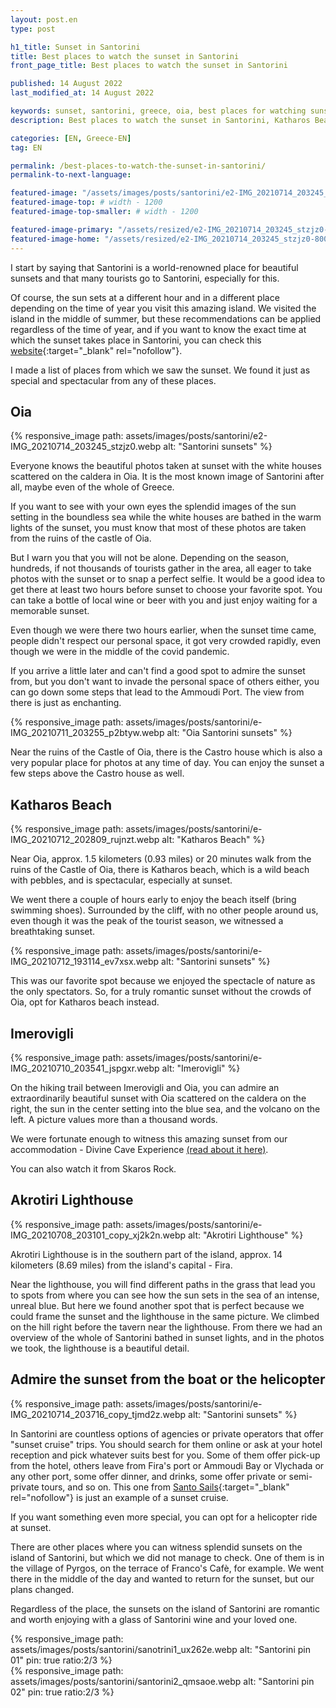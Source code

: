 ```yaml
---
layout: post.en
type: post

h1_title: Sunset in Santorini 
title: Best places to watch the sunset in Santorini 
front_page_title: Best places to watch the sunset in Santorini 

published: 14 August 2022
last_modified_at: 14 August 2022

keywords: sunset, santorini, greece, oia, best places for watching sunset in santorini, food in santorini
description: Best places to watch the sunset in Santorini, Katharos Beach, Oia, Imerovigli, Akrotiri Lighthouse

categories: [EN, Greece-EN]
tag: EN

permalink: /best-places-to-watch-the-sunset-in-santorini/
permalink-to-next-language: 

featured-image: "/assets/images/posts/santorini/e2-IMG_20210714_203245_stzjz0.webp" # full size
featured-image-top: # width - 1200
featured-image-top-smaller: # width - 1200

featured-image-primary: "/assets/resized/e2-IMG_20210714_203245_stzjz0-800x450.webp" # poza care apare pe prima pagina landscape
featured-image-home: "/assets/resized/e2-IMG_20210714_203245_stzjz0-800x450.webp" # width - 600
---
```


I start by saying that Santorini is a world-renowned place for beautiful sunsets and that many tourists go to Santorini, especially for this. 

Of course, the sun sets at a different hour and in a different place depending on the time of year you visit this amazing island. We visited the island in the middle of summer, but these recommendations can be applied regardless of the time of year, and if you want to know the exact time at which the sunset takes place in Santorini, you can check this [website](https://www.timeanddate.com/sun/greece/santorini){:target="_blank" rel="nofollow"}.

I made a list of places from which we saw the sunset. We found it just as special and spectacular from any of these places.   

## Oia 

{% responsive_image path: assets/images/posts/santorini/e2-IMG_20210714_203245_stzjz0.webp alt: "Santorini sunsets" %}

Everyone knows the beautiful photos taken at sunset with the white houses scattered on the caldera in Oia. It is the most known image of Santorini after all, maybe even of the whole of Greece.  

If you want to see with your own eyes the splendid images of the sun setting in the boundless sea while the white houses are bathed in the warm lights of the sunset, you must know that most of these photos are taken from the ruins of the castle of Oia. 

But I warn you that you will not be alone. Depending on the season, hundreds, if not thousands of tourists gather in the area, all eager to take photos with the sunset or to snap a perfect selfie. It would be a good idea to get there at least two hours before sunset to choose your favorite spot. You can take a bottle of local wine or beer with you and just enjoy waiting for a memorable sunset. 

Even though we were there two hours earlier, when the sunset time came, people didn't respect our personal space, it got very crowded rapidly, even though we were in the middle of the covid pandemic. 

If you arrive a little later and can't find a good spot to admire the sunset from, but you don't want to invade the personal space of others either, you can go down some steps that lead to the Ammoudi Port. The view from there is just as enchanting. 

{% responsive_image path: assets/images/posts/santorini/e-IMG_20210711_203255_p2btyw.webp alt: "Oia Santorini sunsets" %}

Near the ruins of the Castle of Oia, there is the Castro house which is also a very popular place for photos at any time of day. You can enjoy the sunset a few steps above the Castro house as well. 

## Katharos Beach 

{% responsive_image path: assets/images/posts/santorini/e-IMG_20210712_202809_rujnzt.webp alt: "Katharos Beach" %}

Near Oia, approx. 1.5 kilometers (0.93 miles) or 20 minutes walk from the ruins of the Castle of Oia, there is Katharos beach, which is a wild beach with pebbles, and is spectacular, especially at sunset. 

We went there a couple of hours early to enjoy the beach itself (bring swimming shoes). Surrounded by the cliff, with no other people around us, even though it was the peak of the tourist season, we witnessed a breathtaking sunset. 

{% responsive_image path: assets/images/posts/santorini/e-IMG_20210712_193114_ev7xsx.webp alt: "Santorini sunsets" %}

This was our favorite spot because we enjoyed the spectacle of nature as the only spectators. So, for a truly romantic sunset without the crowds of Oia, opt for Katharos beach instead. 

## Imerovigli 

{% responsive_image path: assets/images/posts/santorini/e-IMG_20210710_203541_jspgxr.webp alt: "Imerovigli" %}

On the hiking trail between Imerovigli and Oia, you can admire an extraordinarily beautiful sunset with Oia scattered on the caldera on the right, the sun in the center setting into the blue sea, and the volcano on the left. A picture values more than a thousand words. 

We were fortunate enough to witness this amazing sunset from our accommodation - Divine Cave Experience [(read about it here)](/our-divine-cave-experience-in-santorini). 

You can also watch it from Skaros Rock.

## Akrotiri Lighthouse 

{% responsive_image path: assets/images/posts/santorini/e-IMG_20210708_203101_copy_xj2k2n.webp alt: "Akrotiri Lighthouse" %}

Akrotiri Lighthouse is in the southern part of the island, approx. 14 kilometers (8.69 miles) from the island's capital - Fira. 

Near the lighthouse, you will find different paths in the grass that lead you to spots from where you can see how the sun sets in the sea of an intense, unreal blue. But here we found another spot that is perfect because we could frame the sunset and the lighthouse in the same picture. We climbed on the hill right before the tavern near the lighthouse. From there we had an overview of the whole of Santorini bathed in sunset lights, and in the photos we took, the lighthouse is a beautiful detail. 

## Admire the sunset from the boat or the helicopter 

{% responsive_image path: assets/images/posts/santorini/e-IMG_20210714_203716_copy_tjmd2z.webp alt: "Santorini sunsets" %}

In Santorini are countless options of agencies or private operators that offer "sunset cruise" trips. You should search for them online or ask at your hotel reception and pick whatever suits best for you. Some of them offer pick-up from the hotel, others leave from Fira's port or Ammoudi Bay or Vlychada or any other port, some offer dinner, and drinks, some offer private or semi-private tours, and so on. This one from [Santo Sails](https://www.santosails.com/sailing-cruises/sunset-sailing-cruise/){:target="_blank" rel="nofollow"} is just an example of a sunset cruise. 

If you want something even more special, you can opt for a helicopter ride at sunset. 

There are other places where you can witness splendid sunsets on the island of Santorini, but which we did not manage to check. One of them is in the village of Pyrgos, on the terrace of Franco's Cafè, for example. We went there in the middle of the day and wanted to return for the sunset, but our plans changed. 

Regardless of the place, the sunsets on the island of Santorini are romantic and worth enjoying with a glass of Santorini wine and your loved one. 

<div class="row mb-4">
    <div class="col-xs-12 col-sm-6 text-center mb-3 mt-3">
            {% responsive_image path: assets/images/posts/santorini/sanotrini1_ux262e.webp alt: "Santorini pin 01" pin: true ratio:2/3 %}
    </div>
    <div class="col-xs-12 col-sm-6 text-center mb-3 mt-3">
            {% responsive_image path: assets/images/posts/santorini/santorini2_qmsaoe.webp alt: "Santorini pin 02" pin: true ratio:2/3 %}
    </div>
</div>